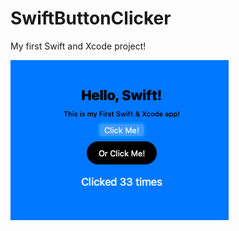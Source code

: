 # SwiftButtonClicker
My first Swift and Xcode project!

![](https://raw.githubusercontent.com/virejdasani/SwiftButtonClicker/main/assets/Screenshot%202021-06-11%20at%202.41.39%20PM.png)
